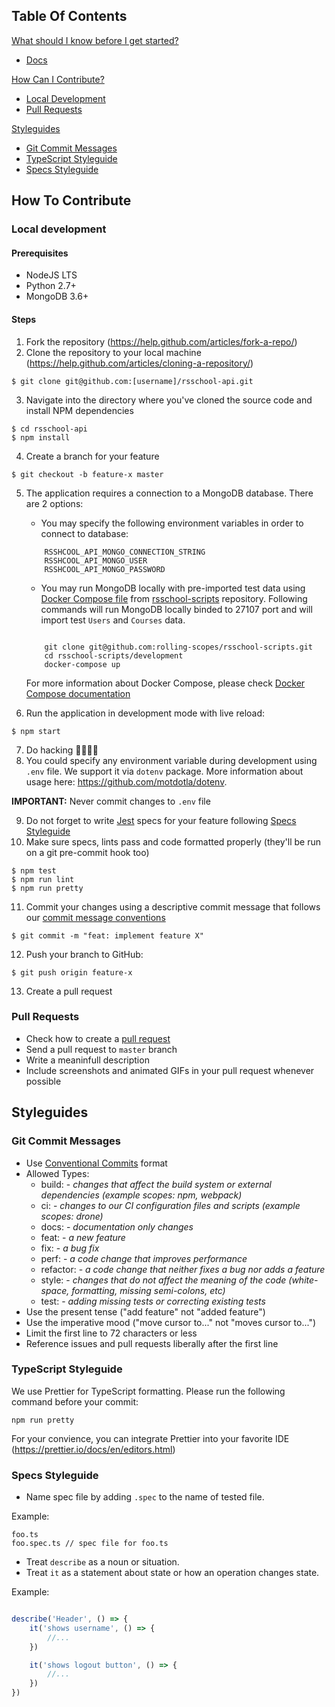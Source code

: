 ## Table Of Contents

[What should I know before I get started?](#what-should-i-know-before-i-get-started)
  * [Docs](https://github.com/rolling-scopes/rsschool-docs)

[How Can I Contribute?](#how-can-i-contribute)
  * [Local Development](#local-development)
  * [Pull Requests](#pull-requests)

[Styleguides](#styleguides)
  * [Git Commit Messages](#git-commit-messages)
  * [TypeScript Styleguide](#typescript-styleguide)
  * [Specs Styleguide](#specs-styleguide)

## How To Contribute

### Local development

#### Prerequisites
- NodeJS LTS
- Python 2.7+
- MongoDB 3.6+

#### Steps
1. Fork the repository (https://help.github.com/articles/fork-a-repo/)
2. Clone the repository to your local machine (https://help.github.com/articles/cloning-a-repository/)

``` command-line
$ git clone git@github.com:[username]/rsschool-api.git
```
3. Navigate into the directory where you've cloned the source code and install NPM dependencies

``` command-line
$ cd rsschool-api
$ npm install
```
4. Create a branch for your feature
``` command-line
$ git checkout -b feature-x master
```
5. The application requires a connection to a MongoDB database. There are 2 options:

    * You may specify the following environment variables in order to connect to database:
    ``` command-line
        RSSHCOOL_API_MONGO_CONNECTION_STRING
        RSSHCOOL_API_MONGO_USER
        RSSHCOOL_API_MONGO_PASSWORD
    ```

    * You may run MongoDB locally with pre-imported test data using [Docker Compose file](https://github.com/rolling-scopes/rsschool-scripts/blob/master/development/docker-compose.yml) from [rsschool-scripts](https://github.com/rolling-scopes/rsschool-scripts) repository.
    Following commands will run MongoDB locally binded to 27107 port and will import test `Users` and `Courses` data.
    ``` command-line
    
        git clone git@github.com:rolling-scopes/rsschool-scripts.git
        cd rsschool-scripts/development
        docker-compose up
    ```
    For more information about Docker Compose, please check [Docker Compose documentation](https://docs.docker.com/compose/)
    

6. Run the application in development mode with live reload:
``` command-line
$ npm start
```
7. Do hacking 👩‍💻👨‍💻 
8. You could specify any environment variable during development using `.env` file. We support it via `dotenv` package. More information about usage here: https://github.com/motdotla/dotenv.

**IMPORTANT:** Never commit changes to `.env` file

9. Do not forget to write [Jest](https://facebook.github.io/jest/) specs for your feature following [Specs Styleguide](#specs-styleguide)
10. Make sure specs, lints pass and code formatted properly (they'll be run on a git pre-commit hook too)
``` command-line
$ npm test
$ npm run lint
$ npm run pretty
```
11. Commit your changes using a descriptive commit message that follows our [commit message conventions](#git-commit-messages)
``` command-line
$ git commit -m "feat: implement feature X"
```
12. Push your branch to GitHub: 
``` command-line
$ git push origin feature-x
```
13. Create a pull request

### Pull Requests

* Check how to create a [pull request](https://help.github.com/articles/creating-a-pull-request/)
* Send a pull request to `master` branch 
* Write a meaninfull description
* Include screenshots and animated GIFs in your pull request whenever possible

## Styleguides

### Git Commit Messages

* Use [Conventional Commits](https://conventionalcommits.org/) format
* Allowed Types:
    * build: - *changes that affect the build system or external dependencies (example scopes: npm, webpack)*
    * ci: - *changes to our CI configuration files and scripts (example scopes: drone)*
    * docs: - *documentation only changes*
    * feat: - *a new feature*
    * fix: - *a bug fix*
    * perf: - *a code change that improves performance*
    * refactor: - *a code change that neither fixes a bug nor adds a feature*
    * style: - *сhanges that do not affect the meaning of the code (white-space, formatting, missing semi-colons, etc)*
    * test: - *adding missing tests or correcting existing tests*
* Use the present tense ("add feature" not "added feature")
* Use the imperative mood ("move cursor to..." not "moves cursor to...")
* Limit the first line to 72 characters or less
* Reference issues and pull requests liberally after the first line

### TypeScript Styleguide

We use Prettier for TypeScript formatting. Please run the following command before your commit:
``` command-line
npm run pretty
```

For your convience, you can integrate Prettier into your favorite IDE (https://prettier.io/docs/en/editors.html)

### Specs Styleguide

- Name spec file by adding `.spec` to the name of tested file.

Example:
```
foo.ts
foo.spec.ts // spec file for foo.ts
```
- Treat `describe` as a noun or situation.
- Treat `it` as a statement about state or how an operation changes state.

Example: 
```javascript

describe('Header', () => {
    it('shows username', () => {
        //...
    })

    it('shows logout button', () => {
        //...
    })
})
```